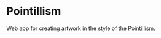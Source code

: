 # Pointillism

Web app for creating artwork in the style of the [Pointillism](https://en.wikipedia.org/wiki/Pointillism).
